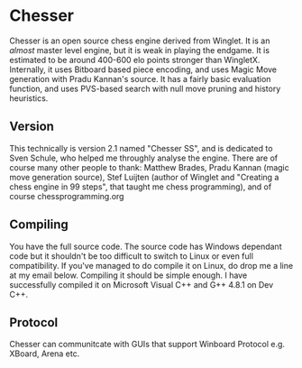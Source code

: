 Chesser
=========
Chesser is an open source chess engine derived from Winglet. It is an *almost* master level engine, but it is weak in playing the endgame. It is estimated to be around 400-600 elo points stronger than WingletX. Internally, it uses Bitboard based piece encoding, and uses Magic Move generation with Pradu Kannan's source. It has a fairly basic evaluation function, and uses PVS-based search with null move pruning and history heuristics.

**Version**
-----------
This technically is version 2.1 named "Chesser SS", and is dedicated to Sven Schule, who helped me throughly analyse the engine. There are of course many other people to thank: Matthew Brades, Pradu Kannan (magic move generation source), Stef Luijten (author of Winglet and "Creating a chess engine in 99 steps", that taught me chess programming), and of course chessprogramming.org

**Compiling**
--------------
You have the full source code. The source code has Windows dependant code but it shouldn't be too difficult to switch to Linux or even full compatibility. If you've managed to do compile it on Linux, do drop me a line at my email below.
Compiling it should be simple enough. I have successfully compiled it on Microsoft Visual C++ and G++ 4.8.1 on Dev C++.

**Protocol**
---------
Chesser can communitcate with GUIs that support Winboard Protocol e.g. XBoard,
Arena etc.
